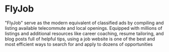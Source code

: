 # FlyJob
"FlyJob" serve as the modern equivalent of classified ads by compiling and listing available telecommute and local openings. Equipped with millions of listings and additional resources like career coaching, resume tailoring, and blog posts full of helpful tips, using a job website is one of the best and most efficient ways to search for and apply to dozens of opportunities
